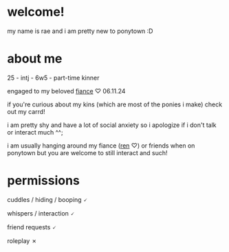 # welcome!

my name is rae and i am pretty new to ponytown :D

# about me

25 - intj - 6w5 - part-time kinner

engaged to my beloved [fiance](https://github.com/TAKEURHEART) ♡ 06.11.24

if you're curious about my kins (which are most of the ponies i make) check out my carrd!

i am pretty shy and have a lot of social anxiety so i apologize if i don't talk or interact much ^^;

i am usually hanging around my fiance ([ren](https://github.com/TAKEURHEART) ♡) or friends when on ponytown but you are welcome to still interact and such!

# permissions

cuddles / hiding / booping 🗸

whispers / interaction 🗸

friend requests 🗸

roleplay ✗
